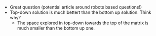 * Great question (potential article around robots based questions!)
* Top-down solution is much bettert than the bottom up solution. Think why?
  * The space explored in top-down towards the top of the matrix is much smaller than the bottom up one.
